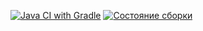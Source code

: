 [![Java CI with Gradle](https://github.com/LevVolkov/API-CI/actions/workflows/gradle.yml/badge.svg)](https://github.com/LevVolkov/API-CI/actions/workflows/gradle.yml)
[![Состояние сборки](https://ci.appveyor.com/api/projects/status/i2ql6nhfweloylk1?svg=true)](https://ci.appveyor.com/project/LevVolkov/api-ci)
